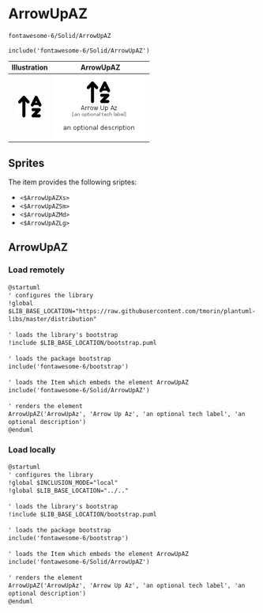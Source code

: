 # ArrowUpAZ


```text
fontawesome-6/Solid/ArrowUpAZ
```

```text
include('fontawesome-6/Solid/ArrowUpAZ')
```



| Illustration | ArrowUpAZ |
| :---: | :---: |
| ![illustration for Illustration](../../fontawesome-6/Solid/ArrowUpAZ.png) | ![illustration for ArrowUpAZ](../../fontawesome-6/Solid/ArrowUpAZ.Local.png) |



## Sprites
The item provides the following sriptes:

- `<$ArrowUpAZXs>`
- `<$ArrowUpAZSm>`
- `<$ArrowUpAZMd>`
- `<$ArrowUpAZLg>`





## ArrowUpAZ

### Load remotely
```plantuml
@startuml
' configures the library
!global $LIB_BASE_LOCATION="https://raw.githubusercontent.com/tmorin/plantuml-libs/master/distribution"

' loads the library's bootstrap
!include $LIB_BASE_LOCATION/bootstrap.puml

' loads the package bootstrap
include('fontawesome-6/bootstrap')

' loads the Item which embeds the element ArrowUpAZ
include('fontawesome-6/Solid/ArrowUpAZ')

' renders the element
ArrowUpAZ('ArrowUpAz', 'Arrow Up Az', 'an optional tech label', 'an optional description')
@enduml
```

### Load locally
```plantuml
@startuml
' configures the library
!global $INCLUSION_MODE="local"
!global $LIB_BASE_LOCATION="../.."

' loads the library's bootstrap
!include $LIB_BASE_LOCATION/bootstrap.puml

' loads the package bootstrap
include('fontawesome-6/bootstrap')

' loads the Item which embeds the element ArrowUpAZ
include('fontawesome-6/Solid/ArrowUpAZ')

' renders the element
ArrowUpAZ('ArrowUpAz', 'Arrow Up Az', 'an optional tech label', 'an optional description')
@enduml
```


